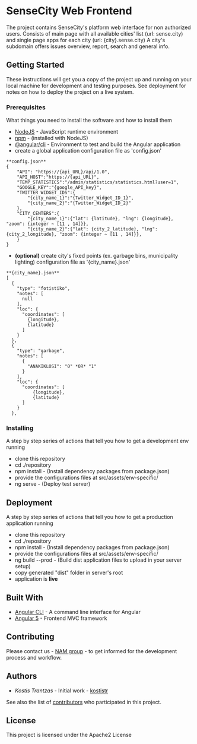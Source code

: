 # SenseCity Web Frontend

The project contains SenseCity's platform web interface for non authorized users.
Consists of main page with all available cities' list (url: sense.city) and single page apps for each city (url: {city}.sense.city)
A city's subdomain offers issues overview, report, search and general info.

## Getting Started

These instructions will get you a copy of the project up and running on your local machine for development and testing purposes. See deployment for notes on how to deploy the project on a live system.

### Prerequisites

What things you need to install the software and how to install them
* [NodeJS](https://nodejs.org/en/) - JavaScript runtime environment
* [npm](https://docs.npmjs.com/getting-started/installing-node) - (installed with NodeJS)
* [@angular/cli](https://cli.angular.io/) - Environment to test and build the Angular application
* create a global application configuration file as 'config.json'
```
**config.json**
{
    "API": "https://{api_URL}/api/1.0",
    "API_HOST":"https://{api_URL}",
    "TEMP_STATISTICS":"/admin/statistics/statistics.html?user=1",
    "GOOGLE_KEY":"{google_API_key}",
    "TWITTER_WIDGET_IDS":{
        "{city_name_1}":"{Twitter_Widget_ID_1}",
        "{city_name_2}":"{Twitter_Widget_ID_2}"
    },
    "CITY_CENTERS":{
        "{city_name_1}":{"lat": {latitude}, "lng": {longitude}, "zoom": {integer ~ [11 , 14]}},
        "{city_name_2}":{"lat": {city_2_latitude}, "lng": {city_2_longitude}, "zoom": {integer ~ [11 , 14]}},
    }
}
```
* **(optional)** create city's fixed points (ex. garbage bins, municipality lighting) configuration file as '{city_name}.json'
```
**{city_name}.json**
[
  {
    "type": "fotistiko",
    "notes": [
      null
    ],
    "loc": {
      "coordinates": [
        {longitude},
        {latitude}
      ]
    }
  },
  {
    "type": "garbage",
    "notes": [
      {
        "ANAKIKLOSI": "0" *OR* "1"
      }
    ],
    "loc": {
      "coordinates": [
          {longitude},
          {latitude}
      ]
    }
  },
```

### Installing

A step by step series of actions that tell you how to get a development env running
* clone this repository
* cd ./repository
* npm install - (Install dependency packages from package.json)
* provide the configurations files at src/assets/env-specific/
* ng serve - (Deploy test server)

## Deployment

A step by step series of actions that tell you how to get a production application running
* clone this repository
* cd ./repository
* npm install - (Install dependency packages from package.json)
* provide the configurations files at src/assets/env-specific/
* ng build --prod - (Build dist application files to upload in your server setup)
* copy generated "dist" folder in server's root
* application is **live**

## Built With
* [Angular CLI](https://cli.angular.io/) - A command line interface for Angular
* [Angular 5](https://angular.io/) - Frontend MVC framework

## Contributing

Please contact us - [NAM group](http://nam.ece.upatras.gr/) - to get informed for the development process and workflow.

## Authors
* *Kostis Trantzas* - Initial work - [kostistr](https://github.com/kostistr)

See also the list of [contributors](https://github.com/sensecitycode/sensecityweb-New/graphs/contributors) who participated in this project.

## License

This project is licensed under the Apache2 License

